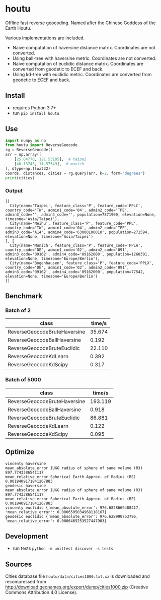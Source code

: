 # houtu

Offline fast reverse geocoding. Named after the Chinese Goddess of the Earth Houtu.

Various implementations are included.
- Naive computation of haversine distance matrix. Coordinates are not converted.
- Using ball-tree with haversine metric. Coordinates are not converted.
- Naive computation of euclidic distance matrix. Coordinates are converted from geodetic to ECEF and back.
- Using kd-tree with euclidic metric. Coordinates are converted from geodetic to ECEF and back.

## Install

- requires Python 3.7+
- run `pip install houtu`

## Use

```python
import numpy as np
from houtu import ReverseGeocode
rg = ReverseGeocode()
arr = np.array([
    [25.04776, 121.53185],  # taipei
    [48.13743, 11.57549],  # munich
], dtype=np.float32)
coords, distances, cities = rg.query(arr, k=2, form="degrees")
print(cities)
```

### Output

```
[[
  City(name='Taipei', feature_class='P', feature_code='PPLC', country_code='TW', admin1_code='04', admin2_code='TPE', admin3_code='', admin4_code='', population=7871900, elevation=None, timezone='Asia/Taipei'),
  City(name='Neihu', feature_class='P', feature_code='PPL', country_code='TW', admin1_code='04', admin2_code='TPE', admin3_code='A14', admin4_code='63000100010', population=271594, elevation=None, timezone='Asia/Taipei')
], [
  City(name='Munich', feature_class='P', feature_code='PPLA', country_code='DE', admin1_code='02', admin2_code='091', admin3_code='09162', admin4_code='09162000', population=1260391, elevation=None, timezone='Europe/Berlin'),
  City(name='Bogenhausen', feature_class='P', feature_code='PPLX', country_code='DE', admin1_code='02', admin2_code='091', admin3_code='09162', admin4_code='09162000', population=77542, elevation=None, timezone='Europe/Berlin')
]]
```

## Benchmark

### Batch of 2

| class | time/s |
| ----- | ------ |
|ReverseGeocodeBruteHaversine | 35.674 |
|ReverseGeocodeBallHaversine | 0.192 |
|ReverseGeocodeBruteEuclidic | 22.110 |
|ReverseGeocodeKdLearn | 0.392 |
|ReverseGeocodeKdScipy | 0.317 |

### Batch of 5000

| class | time/s |
| ----- | ------ |
|ReverseGeocodeBruteHaversine | 193.119 |
|ReverseGeocodeBallHaversine | 0.918 |
|ReverseGeocodeBruteEuclidic | 86.881 |
|ReverseGeocodeKdLearn | 0.122 |
|ReverseGeocodeKdScipy | 0.095 |

## Optimize

```
vincenty haversine
mean_absolute_error IUGG radius of sphere of same volume (R3) 897.7743386541117
mean_relative_error Spherical Earth Approx. of Radius (RE) 0.0018409171841267883
geodesic haversine
mean_absolute_error IUGG radius of sphere of same volume (R3) 897.7743386541117
mean_relative_error Spherical Earth Approx. of Radius (RE) 0.0018409171841267883
vincenty euclidic {'mean_absolute_error': 976.6828669488417, 'mean_relative_error': 0.0006505034968118167}
geodesic euclidic {'mean_absolute_error': 976.628990753796, 'mean_relative_error': 0.0006465253527447903}
```

## Development

- run tests `python -m unittest discover -s tests`

## Sources

Cities database file `houtu/data/cities1000.txt.xz` is downloaded and recompressed from <http://download.geonames.org/export/dump/cities1000.zip> (Creative Commons Attribution 4.0 License).

